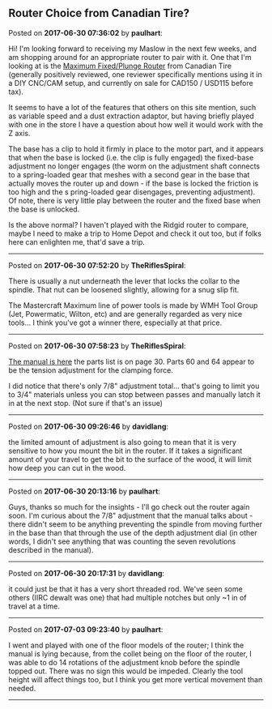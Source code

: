 ## Router Choice from Canadian Tire?
Posted on **2017-06-30 07:36:02** by **paulhart**:

Hi! I'm looking forward to receiving my Maslow in the next few weeks, and am shopping around for an appropriate router to pair with it. One that I'm looking at is the [Maximum Fixed/Plunge Router](http://www.canadiantire.ca/en/pdp/maximum-fixed-plunge-router-0546810p.html) from Canadian Tire (generally positively reviewed, one reviewer specifically mentions using it in a DIY CNC/CAM setup, and currently on sale for CAD150 / USD115 before tax).



It seems to have a lot of the features that others on this site mention, such as variable speed and a dust extraction adaptor, but having briefly played with one in the store I have a question about how well it would work with the Z axis.



The base has a clip to hold it firmly in place to the motor part, and it appears that when the base is locked (i.e. the clip is fully engaged) the fixed-base adjustment no longer engages (the worm on the adjustment shaft connects to a spring-loaded gear that meshes with a second gear in the base that actually moves the router up and down - if the base is locked the friction is too high and the s pring-loaded gear disengages, preventing adjustment). Of note, there is very little play between the router and the fixed base when the base is unlocked.



Is the above normal? I haven't played with the Ridgid router to compare, maybe I need to make a trip to Home Depot and check it out too, but if folks here can enlighten me, that'd save a trip.

---

Posted on **2017-06-30 07:52:20** by **TheRiflesSpiral**:

There is usually a nut underneath the lever that locks the collar to the spindle. That nut can be loosened slightly, allowing for a snug slip fit.



The Mastercraft Maximum line of power tools is made by WMH Tool Group (Jet, Powermatic, Wilton, etc) and are generally regarded as very nice tools... I think you've got a winner there, especially at that price.

---

Posted on **2017-06-30 07:58:23** by **TheRiflesSpiral**:

[The manual is here](http://www.canadiantire.ca/content/dam/canadian-tire/manuals/0546810P_EN.pdf) the parts list is on page 30. Parts 60 and 64 appear to be the tension adjustment for the clamping force.



I did notice that there's only 7/8" adjustment total... that's going to limit you to 3/4" materials unless you can stop between passes and manually latch it in at the next stop. (Not sure if that's an issue)

---

Posted on **2017-06-30 09:26:46** by **davidlang**:

the limited amount of adjustment is also going to mean that it is very sensitive to how you mount the bit in the router. If it takes a significant amount of your travel to get the bit to the surface of the wood, it will limit how deep you can cut in the wood.

---

Posted on **2017-06-30 20:13:16** by **paulhart**:

Guys, thanks so much for the insights - I'll go check out the router again soon. I'm curious about the 7/8" adjustment that the manual talks about - there didn't seem to be anything preventing the spindle from moving further in the base than that through the use of the depth adjustment dial (in other words, I didn't see anything that was counting the seven revolutions described in the manual).

---

Posted on **2017-06-30 20:17:31** by **davidlang**:

it could just be that it has a very short threaded rod. We've seen some others (IIRC dewalt was one) that had multiple notches but only ~1 in of travel at a time.

---

Posted on **2017-07-03 09:23:40** by **paulhart**:

I went and played with one of the floor models of the router; I think the manual is lying because, from the collet being on the floor of the router, I was able to do 14 rotations of the adjustment knob before the spindle topped out. There was no sign this would be impeded. Clearly the tool height will affect things too, but I think you get more vertical movement than needed.

---

